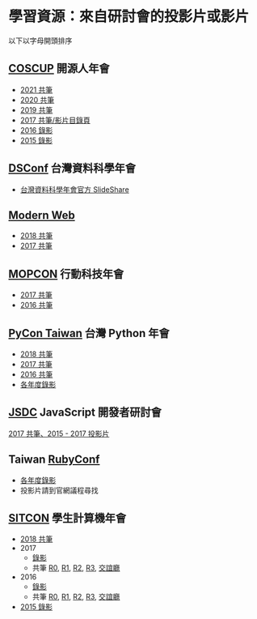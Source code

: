 學習資源：來自研討會的投影片或影片
===

以下以字母開頭排序

## [COSCUP](https://coscup.org) 開源人年會

* [2021 共筆](https://hackmd.io/@coscup/2021/)
* [2020 共筆](https://hackmd.io/@coscup/2020/)
* [2019 共筆](https://hackmd.io/@coscup/2019/)
* [2017 共筆/影片目錄頁](https://docs.google.com/document/d/1ejQ3XMUeXom1OysM16MFcdMnXiCRj0mh-9AOTA9IYIU/edit)
* [2016 錄影](https://www.youtube.com/watch?v=cSlc3_fiklk&list=PLqfib4St70XNS5OmlOC9Mx871JnPibsRA)
* [2015 錄影](https://www.youtube.com/watch?v=9_Kuz0a-PdE&list=PLqfib4St70XPKGyuu3oMJlJ69s8wHnI-n)

## [DSConf](http://datasci.tw/?conf=DS) 台灣資料科學年會

* [台灣資料科學年會官方 SlideShare](https://www.slideshare.net/tw_dsconf/presentations)

## [Modern Web](https://modernweb.tw/)

* [2018 共筆](https://hackmd.io/c/MW18)
* [2017 共筆](https://hackmd.io/VLUIHoaSS2CiI4afuWvwAQ)

## [MOPCON](https://mopcon.org/) 行動科技年會

* [2017 共筆](https://hackmd.io/c/mopcon-2017)
* [2016 共筆](http://hackfoldr.org/mopcon2016)

## [PyCon Taiwan](https://tw.pycon.org) 台灣 Python 年會

* [2018 共筆](https://hackmd.io/c/pycontw2018)
* [2017 共筆](https://hackfoldr.org/pycontw2017/)
* [2016 共筆](https://hackfoldr.org/pycontw2016/)
* [各年度錄影](https://www.youtube.com/channel/UCHLnNgRnfGYDzPCCH8qGbQw/playlists)

## [JSDC](http://jsdc.tw) JavaScript 開發者研討會

[2017 共筆、2015 - 2017 投影片](https://hackfoldr.org/jsdc2017/https%253A%252F%252Fdocs.google.com%252Fspreadsheets%252Fd%252F1CR-SREq8gCFVv1XN_2W1BVmVHtaJWkX8NEkZPa9zMho%252Fpubhtml)

## Taiwan [RubyConf](https://rubyconf.tw/)

* [各年度錄影](https://www.youtube.com/channel/UCqw_z59yI24SivuD573FECA/playlists)
* 投影片請到官網議程尋找

## [SITCON](https://sitcon.org/) 學生計算機年會

* [2018 共筆](https://hackmd.io/c/B1BhNjCOf)
* 2017
  * [錄影](https://www.youtube.com/watch?v=MWwM2_jvXHU&list=PLemTXpRsr740ln4leidSoXoSPDPTSqN3p)
  * 共筆 [R0](https://hackmd.io/9bg0cLtUTieS0yQHemZX8Q), [R1](https://hackmd.io/l7IXIvEHRCiOw9WeVCBfRw), [R2](https://hackmd.io/RZuqKDdmR2-vp43zuwch2w), [R3](https://hackmd.io/NmTvulAURFazRCe7Iyy3Cw), [交誼廳](https://hackmd.io/CR37_qRFQPe8yeYXE_hcFw)
* 2016
  * [錄影](https://www.youtube.com/watch?v=-z9hMPa2Tww&list=PLemTXpRsr7402TJHp5zHvmMe91QMgTn2l)
  * 共筆 [R0](https://docs.google.com/document/d/1hW-Um63q3pDbOKZY_SCaoVMjvwsnTxvjBFSf1movD04/edit), [R1](https://docs.google.com/document/d/1SkhpU0p0ejFr_CMYAZr42_FQtWDVQZtgmqGxDdyokiY/edit), [R2](https://docs.google.com/document/d/1gBfH8hjMT0hwV-_z4HRnT3oQMCDtjW068_zptwgXSMA/edit), [R3](https://docs.google.com/document/d/148rPgP18-zb2UXxPT2Yz6TSKv2prElf5dSbKPO1TjLc/edit#heading=h.vq1qd1y2q1mu), [交誼廳](https://docs.google.com/document/d/1eXE8ZWequikN6YJ5nSzgGn1R-Lwqlj28o97qFpckBnc/edit)
* [2015 錄影](https://www.youtube.com/watch?v=Kt25tMQdS9g&list=PLemTXpRsr743XV_j285oqinhSInF5IoKj)
